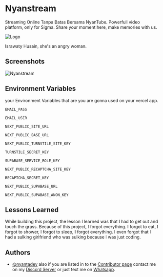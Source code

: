 
# Nyanstream

Streaming Online Tanpa Batas Bersama NyanTube. Powerfull video platform, only for Sigma. Share your moment here, make memories with us.



![Logo](https://cdn.discordapp.com/attachments/1431837941424062544/1432938749951606784/1759278456183.jpg?ex=6902dfb4&is=69018e34&hm=65da98aa9f0bc9130ca60667ec3fcb0a7da38fd44d65b07f0ac8f338151619ce&)

Israwaty Husain, she's an angry woman.

## Screenshots

![Nyanstream](https://cdn.discordapp.com/attachments/1431837941424062544/1431839870891855962/Screenshot_2025-10-26_110007.png?ex=68fee04b&is=68fd8ecb&hm=75a68bf27b7399068d74237b1f3625bb386d13e857dab9f39dc6b091c184e108)


## Environment Variables

your Environment Variables that are you are gonna used on your vercel app.

`EMAIL_PASS`

`EMAIL_USER`

`NEXT_PUBLIC_SITE_URL`

`NEXT_PUBLIC_BASE_URL`  

`NEXT_PUBLIC_TURNSTILE_SITE_KEY`  

`TURNSTILE_SECRET_KEY`  

`SUPABASE_SERVICE_ROLE_KEY`  

`NEXT_PUBLIC_RECAPTCHA_SITE_KEY`  

`RECAPTCHA_SECRET_KEY`  

`NEXT_PUBLIC_SUPABASE_URL`  

`NEXT_PUBLIC_SUPABASE_ANON_KEY`

## Lessons Learned
  
While building this project, the lesson I learned was that I had to get out and touch the grass. Because of this project, I forgot everything. I forgot to eat, I forgot to shower, I forgot to sleep, I forgot everything. I even forgot that I had a sulking girlfriend who was sulking because I was just coding.
## Authors

- [@nyantadev](https://github.com/ramdanolii14)
also if you are listed in to the [Contributor page](https://www.nyanstream.my.id/kontributor)   contact me on my [Discord Server](https://discord.com/invite/7N84wD6WrX)   or just text me on [Whatsapp](https://wa.me/6285796182078).
